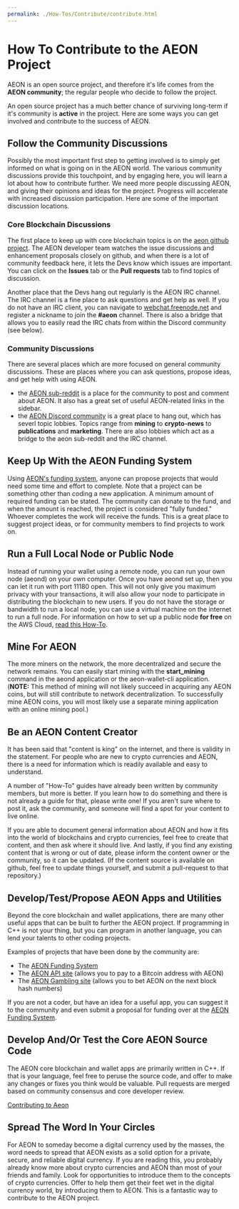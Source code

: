 ```yaml
---
permalink: ./How-Tos/Contribute/contribute.html
---
```


<h1>How To Contribute to the AEON Project</h1>

<p>AEON is an open source project, and therefore it's life comes from the <b>AEON community</b>; the regular people who decide to follow the project.</p>

<p>An open source project has a much better chance of surviving long-term if it's community is <b>active</b> in the project. Here are some ways you can get involved and contribute to the success of AEON.</p> 

<h2>Follow the Community Discussions</h2>
<p>Possibly the most important first step to getting involved is to simply get informed on what is going on in the AEON world. The various community discussions provide this touchpoint, and by engaging here, you will learn a lot about how to contribute further. We need more people discussing AEON, and giving their opinions and ideas for the project.  Progress will accelerate with increased discussion participation. Here are some of the important discussion locations.</p>

<h3>Core Blockchain Discussions</h3>
<p>The first place to keep up with core blockchain topics is on the <a href="https://github.com/aeonix/aeon">aeon github project</a>. The AEON developer team watches the issue discussions and enhancement proposals closely on github, and when there is a lot of community feedback here, it lets the Devs know which issues are important. You can click on the <b>Issues</b> tab or the <b>Pull requests</b> tab to find topics of discussion.</p>
<p>Another place that the Devs hang out regularly is the AEON IRC channel. The IRC channel is a fine place to ask questions and get help as well. If you do not have an IRC client, you can navigate to <a href="https://webchat.freenode.net/">webchat.freenode.net</a> and register a nickname to join the <b>#aeon</b> channel. There is also a bridge that allows you to easily read the IRC chats from within the Discord community (see below).</p>

<h3>Community Discussions</h3>
<p>There are several places which are more focused on general community discussions. These are places where you can ask questions, propose ideas, and get help with using AEON.</p> 

*   the <a href="https://www.reddit.com/r/Aeon/">AEON sub-reddit</a> is a place for the community to post and comment about AEON. It also has a great set of useful AEON-related links in the sidebar.
*   the <a href="https://discordapp.com/invite/TM8mEsx">AEON Discord community</a> is a great place to hang out, which has severl topic lobbies. Topics range from <b>mining</b> to <b>crypto-news</b> to <b>publications</b> and <b>marketing</b>. There are also lobbies which act as a bridge to the aeon sub-reddit and the IRC channel.

<h2>Keep Up With the AEON Funding System</h2>
<p>Using <a href="https://aeonfunding.com/">AEON's funding system</a>, anyone can propose projects that would need some time and effort to complete. Note that a project can be something other than coding a new application. A minimum amount of required funding can be stated. The community can donate to the fund, and when the amount is reached, the project is considered "fully funded." Whoever completes the work will receive the funds. This is a great place to suggest project ideas, or for community members to find projects to work on.</p>

<h2>Run a Full Local Node or Public Node</h2>
<p>Instead of running your wallet using a remote node, you can run your own node (aeond) on your own computer.  Once you have aeond set up, then you can let it run with port 11180 open. This will not only give you maximum privacy with your transactions, it will also allow your node to participate in distributing the blockchain to new users. If you do not have the storage or bandwidth to run a local node, you can use a virtual machine on the internet to run a full node. For information on how to set up a public node <b>for free</b> on the AWS Cloud, <a href="https://medium.com/@AEON_Community/setting-up-an-amazon-aws-aeon-public-node-on-a-free-ec2-instance-b6952a598cdc">read this How-To</a>.</p>

<h2>Mine For AEON</h2>
<p>The more miners on the network, the more decentralized and secure the network remains. You can easily start mining with the <b>start_mining</b> command in the aeond application or the aeon-wallet-cli application. (<b>NOTE:</b> This method of mining will not likely succeed in acquiring any AEON coins, but will still contribute to network decentralization. To successfully mine AEON coins, you will most likely use a separate mining application with an online mining pool.)</p>

<h2>Be an AEON Content Creator</h2>
<p>It has been said that "content is king" on the internet, and there is validity in the statement. For people who are new to crypto currencies and AEON, there is a need for information which is readily available and easy to understand.</p> 
<p>A number of "How-To" guides have already been written by community members, but more is better. If you learn how to do something and there is not already a guide for that, please write one! If you aren't sure where to post it, ask the community, and someone will find a spot for your content to live online.</p>
<p>If you are able to document general information about AEON and how it fits into the world of blockchains and crypto currencies, feel free to create that content, and then ask where it should live.  And lastly, if you find any existing content that is wrong or out of date, please inform the content owner or the community, so it can be updated. (If the content source is available on github, feel free to update things yourself, and submit a pull-request to that repository.)</p>

<h2>Develop/Test/Propose AEON Apps and Utilities</h2>
<p>Beyond the core blockchain and wallet applications, there are many other useful apps that can be built to further the AEON project. If programming in C++ is not your thing, but you can program in another language, you can lend your talents to other coding projects.</p>
<p>Examples of projects that have been done by the community are:</p>

*   The <a href="https://aeonfunding.com">AEON Funding System</a>
*   The <a href="https://aeonapi.com/">AEON API site</a> (allows you to pay to a Bitcoin address with AEON)
*   The <a href="https://betaeon.win">AEON Gambling site</a> (allows you to bet AEON on the next block hash numbers)
  
<p>If you are not a coder, but have an idea for a useful app, you can suggest it to the community and even submit a proposal for funding over at the <a href="https://aeonfunding.com">AEON Funding System</a>.</p>

<h2>Develop And/Or Test the Core AEON Source Code</h2>
<p>The AEON core blockchain and wallet apps are primarily written in C++.  If that is your language, feel free to peruse the source code, and offer to make any changes or fixes you think would be valuable. Pull requests are merged based on community consensus and core developer review.

[Contributing to Aeon](https://github.com/aeonix/aeon/blob/master/CONTRIBUTING.md)

</p>

<h2>Spread The Word In Your Circles</h2>
<p>For AEON to someday become a digital currency used by the masses, the word needs to spread that AEON exists as a solid option for a private, secure, and reliable digital currency. If you are reading this, you probably already know more about crypto currencies and AEON than most of your friends and family. Look for opportunities to introduce them to the concepts of crypto currencies.  Offer to help them get their feet wet in the digital currency world, by introducing them to AEON.  This is a fantastic way to contribute to the AEON project.</p>

